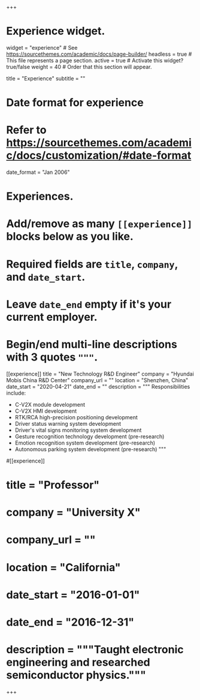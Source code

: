 +++
# Experience widget.
widget = "experience"  # See https://sourcethemes.com/academic/docs/page-builder/
headless = true  # This file represents a page section.
active = true  # Activate this widget? true/false
weight = 40  # Order that this section will appear.

title = "Experience"
subtitle = ""

# Date format for experience
#   Refer to https://sourcethemes.com/academic/docs/customization/#date-format
date_format = "Jan 2006"

# Experiences.
#   Add/remove as many `[[experience]]` blocks below as you like.
#   Required fields are `title`, `company`, and `date_start`.
#   Leave `date_end` empty if it's your current employer.
#   Begin/end multi-line descriptions with 3 quotes `"""`.
[[experience]]
  title = "New Technology R&D Engineer"
  company = "Hyundai Mobis China R&D Center"
  company_url = ""
  location = "Shenzhen, China"
  date_start = "2020-04-21"
  date_end = ""
  description = """
  Responsibilities include:
  
  * C-V2X module development
  * C-V2X HMI development
  * RTK/RCA high-precision positioning development
  * Driver status warning system development
  * Driver's vital signs monitoring system development
  * Gesture recognition technology development (pre-research)
  * Emotion recognition system development (pre-research)
  * Autonomous parking system development (pre-research)
  """

#[[experience]]
# title = "Professor"
#  company = "University X"
# company_url = ""
#  location = "California"
#  date_start = "2016-01-01"
#  date_end = "2016-12-31"
#  description = """Taught electronic engineering and researched semiconductor physics."""

+++
